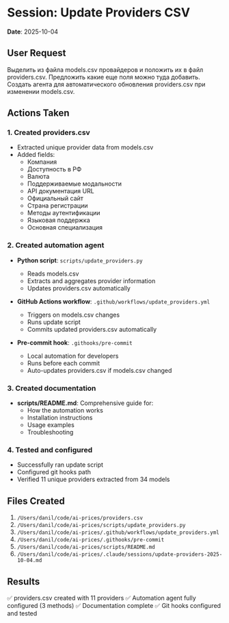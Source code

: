 # Session: Update Providers CSV
**Date**: 2025-10-04

## User Request
Выделить из файла models.csv провайдеров и положить их в файл providers.csv. Предложить какие еще поля можно туда добавить. Создать агента для автоматического обновления providers.csv при изменении models.csv.

## Actions Taken

### 1. Created providers.csv
- Extracted unique provider data from models.csv
- Added fields:
  - Компания
  - Доступность в РФ
  - Валюта
  - Поддерживаемые модальности
  - API документация URL
  - Официальный сайт
  - Страна регистрации
  - Методы аутентификации
  - Языковая поддержка
  - Основная специализация

### 2. Created automation agent
- **Python script**: `scripts/update_providers.py`
  - Reads models.csv
  - Extracts and aggregates provider information
  - Updates providers.csv automatically

- **GitHub Actions workflow**: `.github/workflows/update_providers.yml`
  - Triggers on models.csv changes
  - Runs update script
  - Commits updated providers.csv automatically

- **Pre-commit hook**: `.githooks/pre-commit`
  - Local automation for developers
  - Runs before each commit
  - Auto-updates providers.csv if models.csv changed

### 3. Created documentation
- **scripts/README.md**: Comprehensive guide for:
  - How the automation works
  - Installation instructions
  - Usage examples
  - Troubleshooting

### 4. Tested and configured
- Successfully ran update script
- Configured git hooks path
- Verified 11 unique providers extracted from 34 models

## Files Created
1. `/Users/danil/code/ai-prices/providers.csv`
2. `/Users/danil/code/ai-prices/scripts/update_providers.py`
3. `/Users/danil/code/ai-prices/.github/workflows/update_providers.yml`
4. `/Users/danil/code/ai-prices/.githooks/pre-commit`
5. `/Users/danil/code/ai-prices/scripts/README.md`
6. `/Users/danil/code/ai-prices/.claude/sessions/update-providers-2025-10-04.md`

## Results
✅ providers.csv created with 11 providers
✅ Automation agent fully configured (3 methods)
✅ Documentation complete
✅ Git hooks configured and tested
